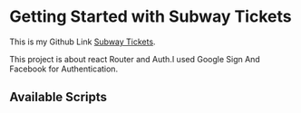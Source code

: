 # Getting Started with Subway Tickets

This is my Github Link  [Subway Tickets](https://github.com/Porgramming-Hero-web-course/react-auth-mahmudshumit).

This project is about react Router and Auth.I used Google Sign And Facebook for Authentication.

## Available Scripts
